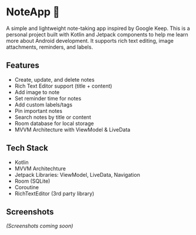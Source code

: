 # NoteApp 📝

A simple and lightweight note-taking app inspired by Google Keep. This is a personal project built with Kotlin and Jetpack components to help me learn more about Android development. It supports rich text editing, image attachments, reminders, and labels.

## Features

- Create, update, and delete notes
- Rich Text Editor support (title + content)
- Add image to note
- Set reminder time for notes
- Add custom labels/tags
- Pin important notes
- Search notes by title or content
- Room database for local storage
- MVVM Architecture with ViewModel & LiveData

## Tech Stack

- Kotlin
- MVVM Architechture
- Jetpack Libraries: ViewModel, LiveData, Navigation
- Room (SQLite)
- Coroutine
- RichTextEditor (3rd party library)

## Screenshots

*(Screenshots coming soon)*

